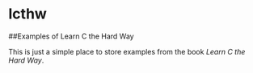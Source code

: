 # lcthw
##Examples of Learn C the Hard Way

This is just a simple place to store examples from the book _Learn C the Hard Way_.
